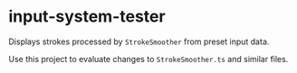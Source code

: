 # input-system-tester

Displays strokes processed by `StrokeSmoother` from preset input data.

Use this project to evaluate changes to `StrokeSmoother.ts` and similar files.
